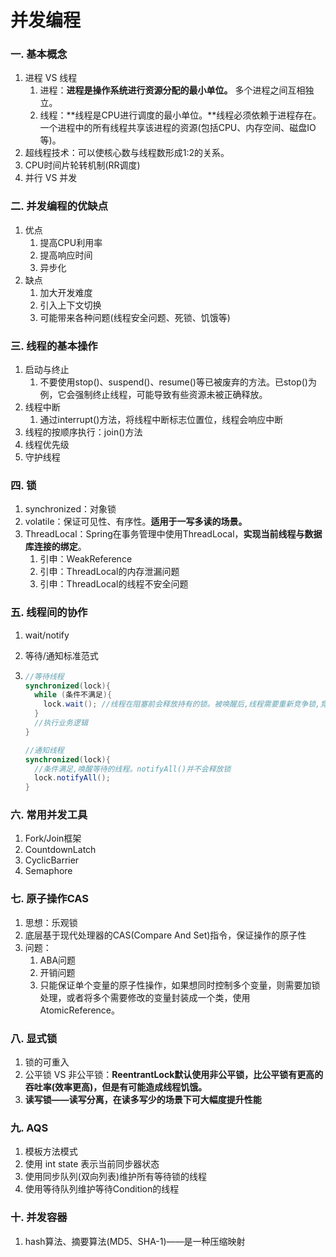 # 并发编程

### 一. 基本概念

1. 进程 VS 线程
   1. 进程：**进程是操作系统进行资源分配的最小单位。**  多个进程之间互相独立。
   2. 线程：**线程是CPU进行调度的最小单位。**线程必须依赖于进程存在。一个进程中的所有线程共享该进程的资源(包括CPU、内存空间、磁盘IO等)。
2. 超线程技术：可以使核心数与线程数形成1:2的关系。
3. CPU时间片轮转机制(RR调度)
4. 并行 VS 并发

### 二. 并发编程的优缺点

1. 优点
   1. 提高CPU利用率
   2. 提高响应时间
   3. 异步化 
2. 缺点
   1. 加大开发难度
   2. 引入上下文切换
   3. 可能带来各种问题(线程安全问题、死锁、饥饿等)

### 三. 线程的基本操作

1. 启动与终止
   1. 不要使用stop()、suspend()、resume()等已被废弃的方法。已stop()为例，它会强制终止线程，可能导致有些资源未被正确释放。
2. 线程中断
   1. 通过interrupt()方法，将线程中断标志位置位，线程会响应中断
3. 线程的按顺序执行：join()方法
4. 线程优先级
5. 守护线程

### 四. 锁

1. synchronized：对象锁
2. volatile：保证可见性、有序性。**适用于一写多读的场景。**
3. ThreadLocal：Spring在事务管理中使用ThreadLocal，**实现当前线程与数据库连接的绑定**。
   1. 引申：WeakReference
   2. 引申：ThreadLocal的内存泄漏问题
   3. 引申：ThreadLocal的线程不安全问题

### 五. 线程间的协作

1. wait/notify

2. 等待/通知标准范式

3. ```java
   //等待线程
   synchronized(lock){
     while (条件不满足){
       lock.wait();	//线程在阻塞前会释放持有的锁。被唤醒后,线程需要重新竞争锁,竞争到锁后,才能执行后续逻辑
     }
     //执行业务逻辑
   }
   
   //通知线程
   synchronized(lock){
     //条件满足,唤醒等待的线程。notifyAll()并不会释放锁
     lock.notifyAll();
   }
   
   ```

### 六. 常用并发工具

1. Fork/Join框架
2. CountdownLatch
3. CyclicBarrier
4. Semaphore

### 七. 原子操作CAS

1. 思想：乐观锁
2. 底层基于现代处理器的CAS(Compare And Set)指令，保证操作的原子性
3. 问题：
   1. ABA问题
   2. 开销问题
   3. 只能保证单个变量的原子性操作，如果想同时控制多个变量，则需要加锁处理，或者将多个需要修改的变量封装成一个类，使用AtomicReference。

### 八. 显式锁 

1. 锁的可重入
2. 公平锁 VS 非公平锁：**ReentrantLock默认使用非公平锁，比公平锁有更高的吞吐率(效率更高)，但是有可能造成线程饥饿。**
3. **读写锁——读写分离，在读多写少的场景下可大幅度提升性能**

### 九. AQS

1. 模板方法模式
2. 使用 int state 表示当前同步器状态
3. 使用同步队列(双向列表)维护所有等待锁的线程
4. 使用等待队列维护等待Condition的线程

### 十. 并发容器

1. hash算法、摘要算法(MD5、SHA-1)——是一种压缩映射



